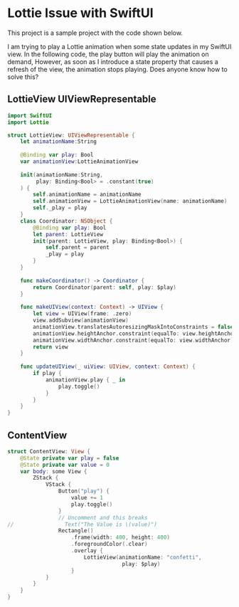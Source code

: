 # Lottie Issue with SwiftUI
This project is a sample project with the code shown below.

I am trying to play a Lottie animation when some state updates in my SwiftUI view.
In the following code, the play button will play the animation on demand,  However, as soon as I introduce a state property that causes a refresh of the view, the animation stops playing.
Does anyone know how to solve this?



## LottieView UIViewRepresentable

```` swift
import SwiftUI
import Lottie

struct LottieView: UIViewRepresentable {
    let animationName:String
    
    @Binding var play: Bool
    var animationView:LottieAnimationView
    
    init(animationName:String,
         play: Binding<Bool> = .constant(true)
    ) {
        self.animationName = animationName
        self.animationView = LottieAnimationView(name: animationName)
        self._play = play
    }
    class Coordinator: NSObject {
        @Binding var play: Bool
        let parent: LottieView
        init(parent: LottieView, play: Binding<Bool>) {
            self.parent = parent
            _play = play
        }
    }
    
    func makeCoordinator() -> Coordinator {
        return Coordinator(parent: self, play: $play)
    }
    
    func makeUIView(context: Context) -> UIView {
        let view = UIView(frame: .zero)
        view.addSubview(animationView)
        animationView.translatesAutoresizingMaskIntoConstraints = false
        animationView.heightAnchor.constraint(equalTo: view.heightAnchor).isActive = true
        animationView.widthAnchor.constraint(equalTo: view.widthAnchor).isActive = true
        return view
    }
    
    func updateUIView(_ uiView: UIView, context: Context) {
        if play {
            animationView.play { _ in
                play.toggle()
            }
        }
    }
}
````

## ContentView

```` swift
struct ContentView: View {
    @State private var play = false
    @State private var value = 0
    var body: some View {
        ZStack {
            VStack {
                Button("play") {
                    value += 1
                    play.toggle()
                }
                // Uncomment and this breaks
//                Text("The Value is \(value)")
                Rectangle()
                    .frame(width: 400, height: 400)
                    .foregroundColor(.clear)
                    .overlay {
                        LottieView(animationName: "confetti",
                                    play: $play)
                    }
            }
        }
    }
}
````
